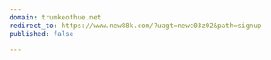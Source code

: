 ```yaml
---
domain: trumkeothue.net
redirect_to: https://www.new88k.com/?uagt=newc03z02&path=signup
published: false

---
```

